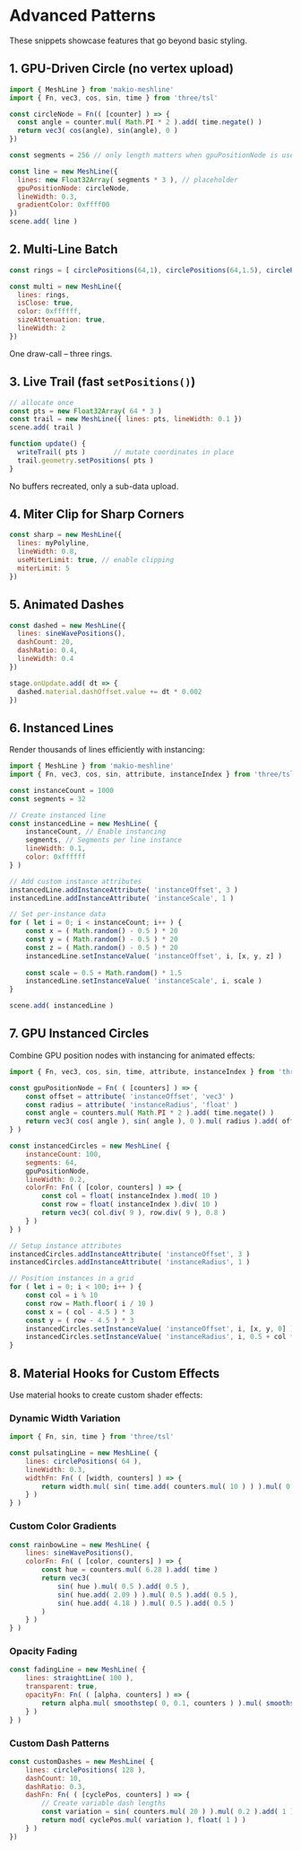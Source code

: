 # Advanced Patterns

These snippets showcase features that go beyond basic styling.

## 1. GPU-Driven Circle (no vertex upload)

```js
import { MeshLine } from 'makio-meshline'
import { Fn, vec3, cos, sin, time } from 'three/tsl'

const circleNode = Fn(( [counter] ) => {
  const angle = counter.mul( Math.PI * 2 ).add( time.negate() )
  return vec3( cos(angle), sin(angle), 0 )
})

const segments = 256 // only length matters when gpuPositionNode is used

const line = new MeshLine({
  lines: new Float32Array( segments * 3 ), // placeholder
  gpuPositionNode: circleNode,
  lineWidth: 0.3,
  gradientColor: 0xffff00
})
scene.add( line )
```

## 2. Multi-Line Batch

```js
const rings = [ circlePositions(64,1), circlePositions(64,1.5), circlePositions(64,2) ]

const multi = new MeshLine({
  lines: rings,
  isClose: true,
  color: 0xffffff,
  sizeAttenuation: true,
  lineWidth: 2
})
```

One draw-call – three rings.

## 3. Live Trail (fast `setPositions()`)

```js
// allocate once
const pts = new Float32Array( 64 * 3 )
const trail = new MeshLine({ lines: pts, lineWidth: 0.1 })
scene.add( trail )

function update() {
  writeTrail( pts )       // mutate coordinates in place
  trail.geometry.setPositions( pts )
}
```

No buffers recreated, only a sub-data upload.

## 4. Miter Clip for Sharp Corners

```js
const sharp = new MeshLine({
  lines: myPolyline,
  lineWidth: 0.8,
  useMiterLimit: true, // enable clipping
  miterLimit: 5
})
```

## 5. Animated Dashes

```js
const dashed = new MeshLine({
  lines: sineWavePositions(),
  dashCount: 20,
  dashRatio: 0.4,
  lineWidth: 0.4
})

stage.onUpdate.add( dt => {
  dashed.material.dashOffset.value += dt * 0.002
})
```

## 6. Instanced Lines

Render thousands of lines efficiently with instancing:

```js
import { MeshLine } from 'makio-meshline'
import { Fn, vec3, cos, sin, attribute, instanceIndex } from 'three/tsl'

const instanceCount = 1000
const segments = 32

// Create instanced line
const instancedLine = new MeshLine( {
	instanceCount, // Enable instancing
	segments, // Segments per line instance
	lineWidth: 0.1,
	color: 0xffffff
} )

// Add custom instance attributes
instancedLine.addInstanceAttribute( 'instanceOffset', 3 )
instancedLine.addInstanceAttribute( 'instanceScale', 1 )

// Set per-instance data
for ( let i = 0; i < instanceCount; i++ ) {
	const x = ( Math.random() - 0.5 ) * 20
	const y = ( Math.random() - 0.5 ) * 20
	const z = ( Math.random() - 0.5 ) * 20
	instancedLine.setInstanceValue( 'instanceOffset', i, [x, y, z] )
	
	const scale = 0.5 + Math.random() * 1.5
	instancedLine.setInstanceValue( 'instanceScale', i, scale )
}

scene.add( instancedLine )
```

## 7. GPU Instanced Circles

Combine GPU position nodes with instancing for animated effects:

```js
import { Fn, vec3, cos, sin, time, attribute, instanceIndex } from 'three/tsl'

const gpuPositionNode = Fn( ( [counters] ) => {
	const offset = attribute( 'instanceOffset', 'vec3' )
	const radius = attribute( 'instanceRadius', 'float' )
	const angle = counters.mul( Math.PI * 2 ).add( time.negate() )
	return vec3( cos( angle ), sin( angle ), 0 ).mul( radius ).add( offset )
} )

const instancedCircles = new MeshLine( {
	instanceCount: 100,
	segments: 64,
	gpuPositionNode,
	lineWidth: 0.2,
	colorFn: Fn( ( [color, counters] ) => {
		const col = float( instanceIndex ).mod( 10 )
		const row = float( instanceIndex ).div( 10 )
		return vec3( col.div( 9 ), row.div( 9 ), 0.8 )
	} )
} )

// Setup instance attributes
instancedCircles.addInstanceAttribute( 'instanceOffset', 3 )
instancedCircles.addInstanceAttribute( 'instanceRadius', 1 )

// Position instances in a grid
for ( let i = 0; i < 100; i++ ) {
	const col = i % 10
	const row = Math.floor( i / 10 )
	const x = ( col - 4.5 ) * 3
	const y = ( row - 4.5 ) * 3
	instancedCircles.setInstanceValue( 'instanceOffset', i, [x, y, 0] )
	instancedCircles.setInstanceValue( 'instanceRadius', i, 0.5 + col * 0.1 )
}
```

## 8. Material Hooks for Custom Effects

Use material hooks to create custom shader effects:

### Dynamic Width Variation
```js
import { Fn, sin, time } from 'three/tsl'

const pulsatingLine = new MeshLine( {
	lines: circlePositions( 64 ),
	lineWidth: 0.3,
	widthFn: Fn( ( [width, counters] ) => {
		return width.mul( sin( time.add( counters.mul( 10 ) ) ).mul( 0.5 ).add( 1 ) )
	} )
} )
```

### Custom Color Gradients
```js
const rainbowLine = new MeshLine( {
	lines: sineWavePositions(),
	colorFn: Fn( ( [color, counters] ) => {
		const hue = counters.mul( 6.28 ).add( time )
		return vec3(
			sin( hue ).mul( 0.5 ).add( 0.5 ),
			sin( hue.add( 2.09 ) ).mul( 0.5 ).add( 0.5 ),
			sin( hue.add( 4.18 ) ).mul( 0.5 ).add( 0.5 )
		)
	} )
} )
```

### Opacity Fading
```js
const fadingLine = new MeshLine( {
	lines: straightLine( 100 ),
	transparent: true,
	opacityFn: Fn( ( [alpha, counters] ) => {
		return alpha.mul( smoothstep( 0, 0.1, counters ) ).mul( smoothstep( 1, 0.9, counters ) )
	} )
} )
```

### Custom Dash Patterns
```js
const customDashes = new MeshLine( {
	lines: circlePositions( 128 ),
	dashCount: 10,
	dashRatio: 0.3,
	dashFn: Fn( ( [cyclePos, counters] ) => {
		// Create variable dash lengths
		const variation = sin( counters.mul( 20 ) ).mul( 0.2 ).add( 1 )
		return mod( cyclePos.mul( variation ), float( 1 ) )
	} )
})
``` 